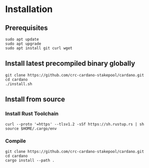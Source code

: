 # Installation

## Prerequisites

    sudo apt update
    sudo apt upgrade
    sudo apt install git curl wget

## Install latest precompiled binary globally

    git clone https://github.com/crc-cardano-stakepool/cardano.git
    cd cardano
    ./install.sh

## Install from source

### Install Rust Toolchain

    curl --proto '=https' --tlsv1.2 -sSf https://sh.rustup.rs | sh
    source $HOME/.cargo/env

### Compile

    git clone https://github.com/crc-cardano-stakepool/cardano.git
    cd cardano
    cargo install --path .

